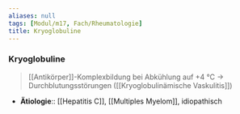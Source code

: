 ```yaml
---
aliases: null
tags: [Modul/m17, Fach/Rheumatologie]
title: Kryoglobuline
---
```

### Kryoglobuline
> [[Antikörper]]-Komplexbildung bei Abkühlung auf +4 °C → Durchblutungsstörungen ([[Kryoglobulinämische Vaskulitis]])
- **Ätiologie**:: [[Hepatitis C]], [[Multiples Myelom]], idiopathisch